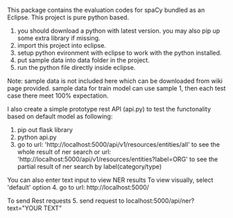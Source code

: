 This package contains the evaluation codes for spaCy bundled as an
Eclipse.  This project is pure python based.
1. you should download a python with latest version. you may also pip up some extra library if missing.
2. import this project into eclipse.
3. setup python evironment with eclipse to work with the python installed.
4. put sample data into data folder in the project.
5. run the python file directly inside eclipse.


Note: sample data is not included here which can be downloaded from wiki page provided.
      sample data for train model can use sample 1, then each test case there meet 100% expectation.

I also create a simple prototype rest API (api.py) to test the functonality based on default model
as following:
1. pip out flask library
2. python api.py
3. go to url: 'http://localhost:5000/api/v1/resources/entities/all' to see the whole result of ner search
      or url: 'http://localhost:5000/api/v1/resources/entities?label=ORG' to see the partial result of ner search by label(category/type)
      
You can also enter text input to view NER results
To view visually, select 'default' option
4. go to url: http://localhost:5000/ 

To send Rest requests
5. send request to localhost:5000/api/ner?text="YOUR TEXT" 


